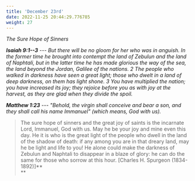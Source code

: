 ```yaml
---
title: 'December 23rd'
date: 2022-11-25 20:44:29.776785
weight: 27
---
```




*The Sure Hope of Sinners*

***Isaiah 9:1--3** --- But there will be no gloom for her who was in anguish. In the former time he brought into contempt the land of Zebulun and the land of Naphtali, but in the latter time he has made glorious the way of the sea, the land beyond the Jordan, Galilee of the nations. 2 The people who walked in darkness have seen a great light; those who dwelt in a land of deep darkness, on them has light shone. 3 You have multiplied the nation; you have increased its joy; they rejoice before you as with joy at the harvest, as they are glad when they divide the spoil.*

***Matthew 1:23** --- "Behold, the virgin shall conceive and bear a son, and they shall call his name Immanuel" (which means, God with us).*

> The sure hope of sinners and the great joy of saints is the incarnate Lord, Immanuel, God with us. May he be your joy and mine even this day. He it is who is the great light of the people who dwell in the land of the shadow of death: if any among you are in that dreary land, may he be light and life to you! He alone could make the darkness of Zebulun and Naphtali to disappear in a blaze of glory: he can do the same for those who sorrow at this hour. \[Charles H. Spurgeon (1834-1892)\]**\
**